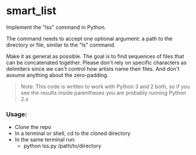 # smart_list
Implement the "lss" command in Python.

The command needs to accept one optional argument: a path to the directory or file, similar to the "ls" command.

Make it as general as possible. The goal is to find sequences of files that can be concatenated together. 
Please don't rely on specific characters as delimiters since we can't control how artists name their files. 
And don't assume anything about the zero-padding.

> Note: This code is written to work with Python 3 and 2 both, so if you see the results inside parentheses you are probably running Python 2.x

### Usage:
* Clone the repo
* In a terminal or shell, cd to the cloned directory
* In the same terminal run:
  * python lss.py /path/to/directory
